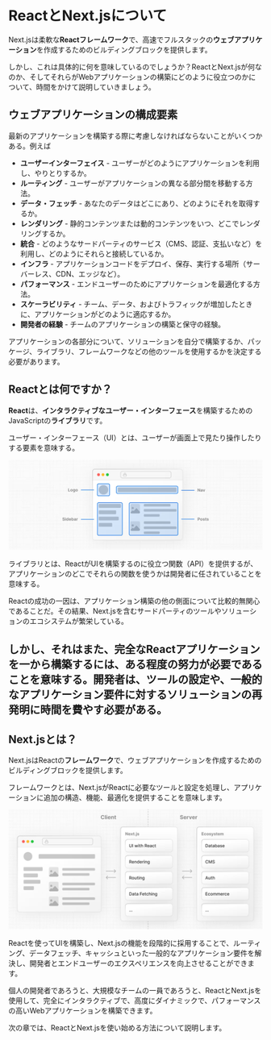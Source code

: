 # ReactとNext.jsについて
Next.jsは柔軟な**Reactフレームワーク**で、高速でフルスタックの**ウェブアプリケーション**を作成するためのビルディングブロックを提供します。

しかし、これは具体的に何を意味しているのでしょうか？ReactとNext.jsが何なのか、そしてそれらがWebアプリケーションの構築にどのように役立つのかについて、時間をかけて説明していきましょう。
## ウェブアプリケーションの構成要素
最新のアプリケーションを構築する際に考慮しなければならないことがいくつかある。例えば
- **ユーザーインターフェイス** - ユーザーがどのようにアプリケーションを利用し、やりとりするか。
- **ルーティング** - ユーザーがアプリケーションの異なる部分間を移動する方法。
- **データ・フェッチ** - あなたのデータはどこにあり、どのようにそれを取得するか。
- **レンダリング** - 静的コンテンツまたは動的コンテンツをいつ、どこでレンダリングするか。
- **統合** - どのようなサードパーティのサービス（CMS、認証、支払いなど）を利用し、どのようにそれらと接続しているか。
- **インフラ** - アプリケーションコードをデプロイ、保存、実行する場所（サーバーレス、CDN、エッジなど）。
- **パフォーマンス** - エンドユーザーのためにアプリケーションを最適化する方法。
- **スケーラビリティ** - チーム、データ、およびトラフィックが増加したときに、アプリケーションがどのように適応するか。
- **開発者の経験** - チームのアプリケーションの構築と保守の経験。

アプリケーションの各部分について、ソリューションを自分で構築するか、パッケージ、ライブラリ、フレームワークなどの他のツールを使用するかを決定する必要があります。
## Reactとは何ですか？
**React**は、**インタラクティブなユーザー・インターフェース**を構築するためのJavaScriptの**ライブラリ**です。

ユーザー・インターフェース（UI）とは、ユーザーが画面上で見たり操作したりする要素を意味する。
<p align="center">
    <img src="https://github.com/ekrsw/react_foundation/blob/main/asset/01_1_learn-react-components.jpg" alt="ユーザー・インターフェース(UI)" title="UI">
</p>
ライブラリとは、ReactがUIを構築するのに役立つ関数（API）を提供するが、アプリケーションのどこでそれらの関数を使うかは開発者に任されていることを意味する。

Reactの成功の一因は、アプリケーション構築の他の側面について比較的無関心であることだ。その結果、Next.jsを含むサードパーティのツールやソリューションのエコシステムが繁栄している。

しかし、それはまた、完全なReactアプリケーションを一から構築するには、ある程度の努力が必要であることを意味する。開発者は、ツールの設定や、一般的なアプリケーション要件に対するソリューションの再発明に時間を費やす必要がある。
---
## Next.jsとは？
Next.jsはReactの**フレームワーク**で、ウェブアプリケーションを作成するためのビルディングブロックを提供します。

フレームワークとは、Next.jsがReactに必要なツールと設定を処理し、アプリケーションに追加の構造、機能、最適化を提供することを意味します。
<p aling="center">
    <img src="https://github.com/ekrsw/react_foundation/blob/main/asset/01_2_learn-ecosystem.jpg"/>
</p>
Reactを使ってUIを構築し、Next.jsの機能を段階的に採用することで、ルーティング、データフェッチ、キャッシュといった一般的なアプリケーション要件を解決し、開発者とエンドユーザーのエクスペリエンスを向上させることができます。

個人の開発者であろうと、大規模なチームの一員であろうと、ReactとNext.jsを使用して、完全にインタラクティブで、高度にダイナミックで、パフォーマンスの高いWebアプリケーションを構築できます。

次の章では、ReactとNext.jsを使い始める方法について説明します。